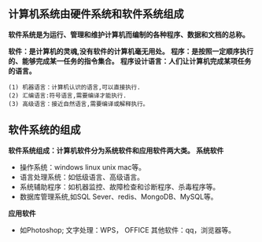 ## 计算机系统由硬件系统和软件系统组成

**软件系统是为运行、管理和维护计算机而编制的各种程序、数据和文档的总称。**

**软件：是计算机的灵魂,没有软件的计算机毫无用处。**
**程序：是按照一定顺序执行的、能够完成某一任务的指令集合。**
**程序设计语言：人们让计算机完成某项任务的语言。**
```
(1) 机器语言：计算机认识的语言,可以直接执行.
(2) 汇编语言:符号语言,需要编译才能执行.
(3) 高级语言：接近自然语言,需要编译或解释执行。
```

## 软件系统的组成

**软件系统组成：计算机软件分为系统软件和应用软件两大类。**
**系统软件**
* 操作系统：windows linux unix mac等。
* 语言处理系统：如低级语言、高级语言。
* 系统辅助程序：如机器监控、故障检查和诊断程序、杀毒程序等。
* 数据库管理系统,如SQL Sever、redis、MongoDB、MySQL等。

**应用软件**
* 如Photoshop; 文字处理：WPS， OFFICE 其他软件：qq，浏览器等。


